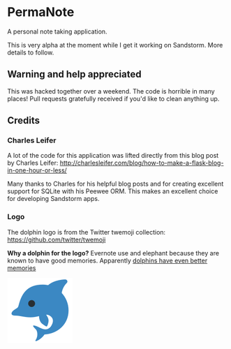 # PermaNote

A personal note taking application.

This is very alpha at the moment while I get it working on Sandstorm. More details to follow.

## Warning and help appreciated

This was hacked together over a weekend. The code is horrible in many places! Pull requests gratefully received if you'd like to clean anything up.

## Credits

### Charles Leifer

A lot of the code for this application was lifted directly from this blog post by Charles Leifer: <http://charlesleifer.com/blog/how-to-make-a-flask-blog-in-one-hour-or-less/>

Many thanks to Charles for his helpful blog posts and for creating excellent support for SQLite with his Peewee ORM. This makes an excellent choice for developing Sandstorm apps.

### Logo

The dolphin logo is from the Twitter twemoji collection: https://github.com/twitter/twemoji

**Why a dolphin for the logo?** Evernote use and elephant because they are known to have good memories. Apparently [dolphins have even better memories](http://news.nationalgeographic.com/news/2013/08/130806-dolphins-memories-animals-science-longest/)

![PermaNote dolphin logo](.sandstorm/app-graphics/permanote-dolphin150.png)
